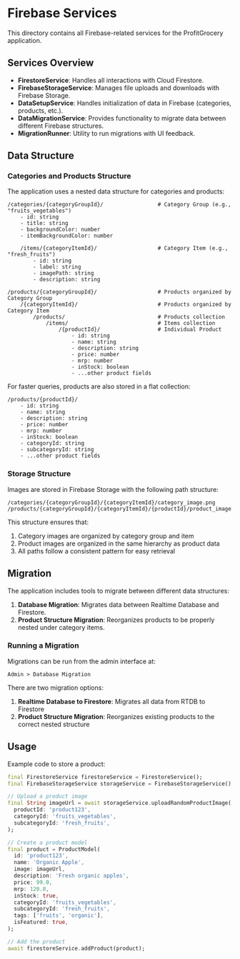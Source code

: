 # Firebase Services

This directory contains all Firebase-related services for the ProfitGrocery application.

## Services Overview

- **FirestoreService**: Handles all interactions with Cloud Firestore.
- **FirebaseStorageService**: Manages file uploads and downloads with Firebase Storage.
- **DataSetupService**: Handles initialization of data in Firebase (categories, products, etc.).
- **DataMigrationService**: Provides functionality to migrate data between different Firebase structures.
- **MigrationRunner**: Utility to run migrations with UI feedback.

## Data Structure

### Categories and Products Structure

The application uses a nested data structure for categories and products:

```
/categories/{categoryGroupId}/                 # Category Group (e.g., "fruits_vegetables")
    - id: string
    - title: string
    - backgroundColor: number
    - itemBackgroundColor: number
    
    /items/{categoryItemId}/                   # Category Item (e.g., "fresh_fruits")
        - id: string
        - label: string
        - imagePath: string
        - description: string

/products/{categoryGroupId}/                   # Products organized by Category Group
    /{categoryItemId}/                         # Products organized by Category Item
        /products/                             # Products collection
            /items/                            # Items collection
                /{productId}/                  # Individual Product
                    - id: string
                    - name: string
                    - description: string
                    - price: number
                    - mrp: number
                    - inStock: boolean
                    - ...other product fields
```

For faster queries, products are also stored in a flat collection:

```
/products/{productId}/
    - id: string
    - name: string
    - description: string
    - price: number
    - mrp: number
    - inStock: boolean
    - categoryId: string
    - subcategoryId: string
    - ...other product fields
```

### Storage Structure

Images are stored in Firebase Storage with the following path structure:

```
/categories/{categoryGroupId}/{categoryItemId}/category_image.png
/products/{categoryGroupId}/{categoryItemId}/{productId}/product_image.png
```

This structure ensures that:
1. Category images are organized by category group and item
2. Product images are organized in the same hierarchy as product data
3. All paths follow a consistent pattern for easy retrieval

## Migration

The application includes tools to migrate between different data structures:

1. **Database Migration**: Migrates data between Realtime Database and Firestore.
2. **Product Structure Migration**: Reorganizes products to be properly nested under category items.

### Running a Migration

Migrations can be run from the admin interface at:

```
Admin > Database Migration
```

There are two migration options:

1. **Realtime Database to Firestore**: Migrates all data from RTDB to Firestore
2. **Product Structure Migration**: Reorganizes existing products to the correct nested structure

## Usage

Example code to store a product:

```dart
final FirestoreService firestoreService = FirestoreService();
final FirebaseStorageService storageService = FirebaseStorageService();

// Upload a product image
final String imageUrl = await storageService.uploadRandomProductImage(
  productId: 'product123',
  categoryId: 'fruits_vegetables',
  subcategoryId: 'fresh_fruits',
);

// Create a product model
final product = ProductModel(
  id: 'product123',
  name: 'Organic Apple',
  image: imageUrl,
  description: 'Fresh organic apples',
  price: 99.0,
  mrp: 120.0,
  inStock: true,
  categoryId: 'fruits_vegetables',
  subcategoryId: 'fresh_fruits',
  tags: ['fruits', 'organic'],
  isFeatured: true,
);

// Add the product
await firestoreService.addProduct(product);
```